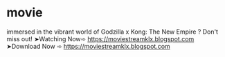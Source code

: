 # movie
immersed in the vibrant world of Godzilla x Kong: The New Empire ? Don't miss out!   ➤Watching Now➾ https://moviestreamklx.blogspot.com  ➤Download Now ➾ https://moviestreamklx.blogspot.com
